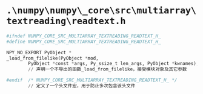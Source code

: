 # `.\numpy\numpy\_core\src\multiarray\textreading\readtext.h`

```py
#ifndef NUMPY_CORE_SRC_MULTIARRAY_TEXTREADING_READTEXT_H_
#define NUMPY_CORE_SRC_MULTIARRAY_TEXTREADING_READTEXT_H_

NPY_NO_EXPORT PyObject *
_load_from_filelike(PyObject *mod,
        PyObject *const *args, Py_ssize_t len_args, PyObject *kwnames);
        // 声明一个不导出的函数_load_from_filelike，接受模块对象及其它参数

#endif  /* NUMPY_CORE_SRC_MULTIARRAY_TEXTREADING_READTEXT_H_ */
        // 定义了一个头文件宏，用于防止多次包含该头文件
```